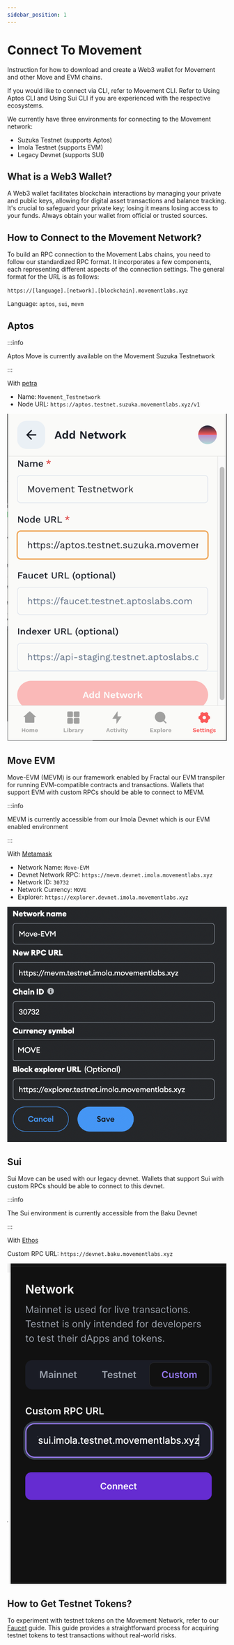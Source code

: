 ```yaml
---
sidebar_position: 1
---
```


# Connect To Movement

Instruction for how to download and create a Web3 wallet for Movement and other Move and EVM chains.

If you would like to connect via CLI, refer to Movement CLI. Refer to Using Aptos CLI and Using Sui CLI if you are experienced with the respective ecosystems.

We currently have three environments for connecting to the Movement network:

- Suzuka Testnet (supports Aptos)
- Imola Testnet (supports EVM)
- Legacy Devnet (supports SUI)

## What is a Web3 Wallet?

A Web3 wallet facilitates blockchain interactions by managing your private and public keys, allowing for digital asset transactions and balance tracking. It's crucial to safeguard your private key; losing it means losing access to your funds. Always obtain your wallet from official or trusted sources.

## How to Connect to the Movement Network?

To build an RPC connection to the Movement Labs chains, you need to follow our standardized RPC format. It incorporates a few components, each representing different aspects of the connection settings. The general format for the URL is as follows:

`https://[language].[network].[blockchain].movementlabs.xyz`

Language: `aptos`, `sui`, `mevm`

## Aptos

:::info

Aptos Move is currently available on the Movement Suzuka Testnetwork

:::

With [petra](https://petra.app/)

- Name: `Movement_Testnetwork`
- Node URL: `https://aptos.testnet.suzuka.movementlabs.xyz/v1`

![add to petra](./imgs/petra_add.png)


## Move EVM

Move-EVM (MEVM) is our framework enabled by Fractal our EVM transpiler for running EVM-compatible contracts and transactions. Wallets that support EVM with custom RPCs should be able to connect to MEVM.

:::info

MEVM is currently accessible from our Imola Devnet which is our EVM enabled environment

:::

With [Metamask](https://metamask.io/)

- Network Name: `Move-EVM`
- Devnet Network RPC: `https://mevm.devnet.imola.movementlabs.xyz`
- Network ID: `30732`
- Network Currency: `MOVE`
- Explorer: `https://explorer.devnet.imola.movementlabs.xyz`

![add to metamask](./imgs/addmetamask.png)

## Sui 

Sui Move can be used with our legacy devnet. Wallets that support Sui with custom RPCs should be able to connect to this devnet. 

:::info

The Sui environment is currently accessible from the Baku Devnet

:::

With [Ethos](https://ethoswallet.xyz/)

Custom RPC URL: `https://devnet.baku.movementlabs.xyz`

![add to ethos](./imgs/addethos.png)


## How to Get Testnet Tokens?

To experiment with testnet tokens on the Movement Network, refer to our [Faucet](/general/UsingMovement/faucet) guide. This guide provides a straightforward process for acquiring testnet tokens to test transactions without real-world risks.